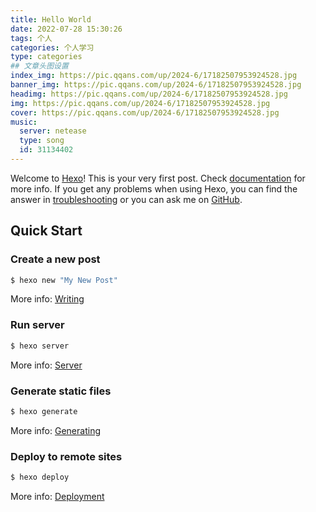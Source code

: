 ```yaml
---
title: Hello World
date: 2022-07-28 15:30:26
tags: 个人
categories: 个人学习
type: categories
## 文章头图设置
index_img: https://pic.qqans.com/up/2024-6/17182507953924528.jpg
banner_img: https://pic.qqans.com/up/2024-6/17182507953924528.jpg
headimg: https://pic.qqans.com/up/2024-6/17182507953924528.jpg
img: https://pic.qqans.com/up/2024-6/17182507953924528.jpg
cover: https://pic.qqans.com/up/2024-6/17182507953924528.jpg
music:
  server: netease
  type: song
  id: 31134402
---
```

Welcome to [Hexo](https://hexo.io/)! This is your very first post. Check [documentation](https://hexo.io/docs/) for more info. If you get any problems when using Hexo, you can find the answer in [troubleshooting](https://hexo.io/docs/troubleshooting.html) or you can ask me on [GitHub](https://github.com/hexojs/hexo/issues).

## Quick Start
### Create a new post
``` bash
$ hexo new "My New Post"
```
More info: [Writing](https://hexo.io/docs/writing.html)
### Run server
``` bash
$ hexo server
```
More info: [Server](https://hexo.io/docs/server.html)
### Generate static files
``` bash
$ hexo generate
```
More info: [Generating](https://hexo.io/docs/generating.html)
### Deploy to remote sites
``` bash
$ hexo deploy
```
More info: [Deployment](https://hexo.io/docs/one-command-deployment.html)
